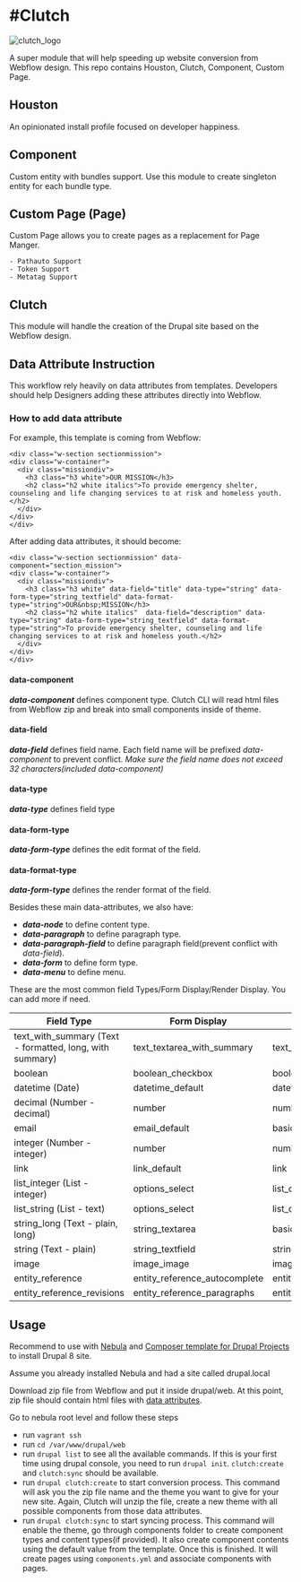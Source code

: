 #Clutch
========
![clutch_logo](https://github.com/poetic/clutch/blob/features/readme/assets/clutch.png)

A super module that will help speeding up website conversion from Webflow design. This repo contains Houston, Clutch, Component, Custom Page.

## Houston
An opinionated install profile focused on developer happiness.

## Component
Custom entity with bundles support. Use this module to create singleton entity for each bundle type.

## Custom Page (Page)
Custom Page allows you to create pages as a replacement for Page Manger.
	
	- Pathauto Support
	- Token Support
	- Metatag Support

## Clutch
This module will handle the creation of the Drupal site based on the Webflow design.

## Data Attribute Instruction
This workflow rely heavily on data attributes from templates. Developers should help Designers adding these attributes directly into Webflow.

### How to add data attribute

For example, this template is coming from Webflow:

	<div class="w-section sectionmission">
    <div class="w-container">
      <div class="missiondiv">
        <h3 class="h3 white">OUR MISSION</h3>
        <h2 class="h2 white italics">To provide emergency shelter, counseling and life changing services to at risk and homeless youth.</h2>
      </div>
    </div>
	</div>

After adding data attributes, it should become:

	<div class="w-section sectionmission" data-component="section_mission">
    <div class="w-container">
      <div class="missiondiv">
        <h3 class="h3 white" data-field="title" data-type="string" data-form-type="string_textfield" data-format-type="string">OUR&nbsp;MISSION</h3>
        <h2 class="h2 white italics"  data-field="description" data-type="string" data-form-type="string_textfield" data-format-type="string">To provide emergency shelter, counseling and life changing services to at risk and homeless youth.</h2>
      </div>
    </div>
	</div>

#### data-component
**_data-component_** defines component type. Clutch CLI will read html files from Webflow zip and break into small components inside of theme.

#### data-field
**_data-field_** defines field name. Each field name will be prefixed *data-component* to prevent conflict. *Make sure the field name does not exceed 32 characters(included data-component)*

#### data-type
**_data-type_** defines field type

#### data-form-type
**_data-form-type_** defines the edit format of the field.

#### data-format-type
**_data-form-type_** defines the render format of the field.

Besides these main data-attributes, we also have:
 - **_data-node_** to define content type.
 - **_data-paragraph_** to define paragraph type.
 - **_data-paragraph-field_** to define paragraph field(prevent conflict with *data-field*).
 - **_data-form_** to define form type.
 - **_data-menu_** to define menu.

These are the most common field Types/Form Display/Render Display. You can add more if need.

| Field Type                                          | Form Display                | Display                      |
| ----------------------------------------------------|-----------------------------|------------------------------|
|	text_with_summary (Text - formatted, long, with summary)	|  text_textarea_with_summary |  text_default/text_trimmed          |
|	boolean	                                            |  boolean_checkbox					  |  boolean                     |
|	datetime (Date) 	                                  |  datetime_default					  |  datetime_default            |
|	decimal (Number - decimal)						              |  number										  |  number_decimal	             |
|	email																	              |  email_default							|  basic_string		             |
|	integer (Number - integer)						              |  number										  |  number_integer	             |
|	link																                |  link_default							  |  link                        |
|	list_integer (List - integer)					              |  options_select						  |  list_default                 |
|	list_string (List - text)							              |  options_select						  |  list_default                 |
|	string_long (Text - plain, long)			              |  string_textarea					  |  basic_string                |
|	string (Text - plain)									              |  string_textfield					  |  string                      |
|	image     														              |  image_image					      |  image/responsive_image/background_image      |
|	entity_reference     														    |  entity_reference_autocomplete					      |  entity_reference_entity_id      |
|	entity_reference_revisions     														    |  entity_reference_paragraphs					      |  entity_reference_revisions_entity_view      |


## Usage
Recommend to use with [Nebula](https://github.com/poetic/nebula "Nebula") and [Composer template for Drupal Projects](https://github.com/poetic/drupal-project) to install Drupal 8 site.

Assume you already installed Nebula and had a site called drupal.local

Download zip file from Webflow and put it inside drupal/web. At this point, zip file should contain html files with [data attributes](#data-attribute-instruction).

Go to nebula root level and follow these steps

- run `vagrant ssh`
- run `cd /var/www/drupal/web`
- run `drupal list` to see all the available commands. If this is your first time using drupal console, you need to run `drupal init`. `clutch:create` and `clutch:sync` should be available.
- run `drupal clutch:create` to start conversion process. This command will ask you the zip file name and the theme you want to give for your new site. Again, Clutch will unzip the file, create a new theme with all possible components from those data attributes.
- run `drupal clutch:sync` to start syncing process. This command will enable the theme, go through components folder to create component types and content types(if provided). It also create component contents using the default value from the template. Once this is finished. It will create pages using `components.yml` and associate components with pages.